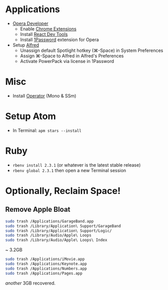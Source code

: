 # Applications

- [Opera Developer](http://www.opera.com/computer/beta)
  - Enable [Chrome Extensions](https://addons.opera.com/en/extensions/details/download-chrome-extension-9)
  - Install [React Dev Tools](https://chrome.google.com/webstore/detail/react-developer-tools/fmkadmapgofadopljbjfkapdkoienihi)
  - Install [1Password](https://agilebits.com/onepassword/extensions) extension for Opera
- Setup [Alfred](https://www.alfredapp.com)
  - Unassign default Spotlight hotkey (⌘-Space) in System Preferences
  - Assign ⌘-Space to Alfred in Alfred's Preferences
  - Activate PowerPack via license in 1Password

# Misc

- Install [Operator](http://www.typography.com/fonts/operator/overview/) (Mono & SSm)

# Setup Atom

- In Terminal: `apm stars --install`

# Ruby

- `rbenv install 2.3.1` (or whatever is the latest stable release)
- `rbenv global 2.3.1` then open a new Terminal session

# Optionally, Reclaim Space!

## Remove Apple Bloat

```sh
sudo trash /Applications/GarageBand.app
sudo trash /Library/Application\ Support/GarageBand
sudo trash /Library/Application\ Support/Logic/
sudo trash /Library/Audio/Apple\ Loops
sudo trash /Library/Audio/Apple\ Loops\ Index
```
~ 3.2GB

```sh
sudo trash /Applications/iMovie.app
sudo trash /Applications/Keynote.app
sudo trash /Applications/Numbers.app
sudo trash /Applications/Pages.app
```

_another_ 3GB recovered.
